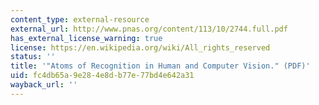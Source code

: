 ```yaml
---
content_type: external-resource
external_url: http://www.pnas.org/content/113/10/2744.full.pdf
has_external_license_warning: true
license: https://en.wikipedia.org/wiki/All_rights_reserved
status: ''
title: '"Atoms of Recognition in Human and Computer Vision." (PDF)'
uid: fc4db65a-9e28-4e8d-b77e-77bd4e642a31
wayback_url: ''
---
```

